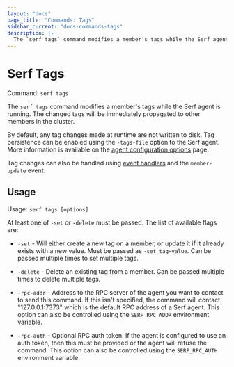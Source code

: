 ```yaml
---
layout: "docs"
page_title: "Commands: Tags"
sidebar_current: "docs-commands-tags"
description: |-
  The `serf tags` command modifies a member's tags while the Serf agent is running. The changed tags will be immediately propagated to other members in the cluster.
---
```


# Serf Tags

Command: `serf tags`

The `serf tags` command modifies a member's tags while the Serf agent is running.
The changed tags will be immediately propagated to other members in the
cluster.

By default, any tag changes made at runtime are not written to disk.
Tag persistence can be enabled using the `-tags-file` option to the Serf
agent. More information is available on the
<a href="/docs/agent/options.html">agent configuration options</a> page.

Tag changes can also be handled using
<a href="/intro/getting-started/event-handlers.html">event handlers</a> and the
`member-update` event.

## Usage

Usage: `serf tags [options]`

At least one of `-set` or `-delete` must be passed. The list of available
flags are:

* `-set` - Will either create a new tag on a member, or update it if it
  already exists with a new value. Must be passed as `-set tag=value`. Can
  be passed multiple times to set multiple tags.

* `-delete` - Delete an existing tag from a member. Can be passed multiple
  times to delete multiple tags.

* `-rpc-addr` - Address to the RPC server of the agent you want to contact
  to send this command. If this isn't specified, the command will contact
  "127.0.0.1:7373" which is the default RPC address of a Serf agent. This option
  can also be controlled using the `SERF_RPC_ADDR` environment variable.

* `-rpc-auth` - Optional RPC auth token. If the agent is configured to use
  an auth token, then this must be provided or the agent will refuse the
  command. This option can also be controlled using the `SERF_RPC_AUTH`
  environment variable.
